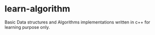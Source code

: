 # learn-algorithm
Basic Data structures and Algorithms implementations written in c++ for learning purpose only.
